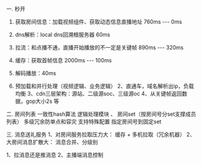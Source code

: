 一. 秒开
1. 获取房间信息：加载视频组件、获取动态信息直播地址 760ms --- 0ms
2. dns解析：local dns回溯根服务器 60ms 
3. 拉流：和点播不通，直播开始播放的不一定是关键帧 890ms --- 320ms
4. 缓存：获取首帧信息 2000ms --- 100ms
5. 解码播放：40ms

1. 预加载和并行处理（视频逻辑、业务逻辑）
2、直通车，域名解析出ip，负载均衡
3、cdn三层架构：源站、二级源soc、三级源oc
4、从关键帧返回数据，gop大小2s 等

二. 房间列表
一致性hash算法
逻辑处理模块 、 房间set（按房间号分set支撑成员列表）
多级冗余防单点和容灾
支持特殊配置 指定房间号到固定set

三. 消息送礼服务
1、对房间服务拉取压力大： 缓存 + 多机拉取（冗余机器）
2、大房间消息扩散大： 消息合并、分级别

1、拉消息还是推消息
2、主播端消息控制
